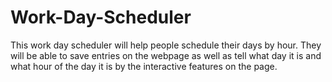 # Work-Day-Scheduler
This work day scheduler will help people schedule their days by hour. They will be able to save entries on the webpage as well as tell what day it is and what hour of the day it is by the interactive features on the page.
